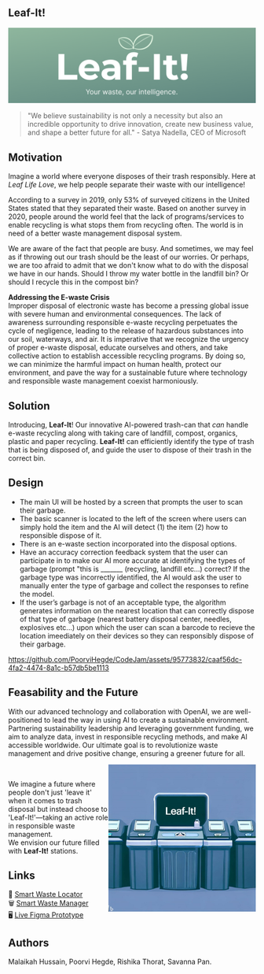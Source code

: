 ## Leaf-It! 
<p align="justify"> 

![Alt Text](Logo.png)

> "We believe sustainability is not only a necessity but also an incredible opportunity to drive innovation, create new business value, and shape a better future for all." - Satya Nadella, CEO of Microsoft

## Motivation
Imagine a world where everyone disposes of their trash responsibly. Here at _Leaf Life Love_, we help people separate their waste with our intelligence!

According to a survey in 2019, only 53% of surveyed citizens in the United States stated that they separated their waste. Based on another survey in 2020, people around the world feel that the lack of programs/services to enable recycling is what stops them from recycling often. The world is in need of a better waste management disposal system. </br>

We are aware of the fact that people are busy. And sometimes, we may feel as if throwing out our trash should be the least of our worries. Or perhaps, we are too afraid to admit that we don't know what to do with the disposal we have in our hands. Should I throw my water bottle in the landfill bin? Or should I recycle this in the compost bin? </br>

**Addressing the E-waste Crisis** <br>
Improper disposal of electronic waste has become a pressing global issue with severe human and environmental consequences. The lack of awareness surrounding responsible e-waste recycling perpetuates the cycle of negligence, leading to the release of hazardous substances into our soil, waterways, and air. It is imperative that we recognize the urgency of proper e-waste disposal, educate ourselves and others, and take collective action to establish accessible recycling programs. By doing so, we can minimize the harmful impact on human health, protect our environment, and pave the way for a sustainable future where technology and responsible waste management coexist harmoniously.

## Solution
Introducing, **Leaf-It**! Our innovative AI-powered trash-can that _can_ handle e-waste recycling along with taking care of landfill, compost, organics, plastic and paper recycling. **Leaf-It!** can efficiently identify the type of trash that is being disposed of, and guide the user to dispose of their trash in the correct bin. </br>

## Design
- The main UI will be hosted by a screen that prompts the user to scan their garbage.
- The basic scanner is located to the left of the screen where users can simply hold the item and the AI will detect (1) the item (2) how to responsible dispose of it.
- There is an e-waste section incorporated into the disposal options.
- Have an accuracy correction feedback system that the user can participate in to make our AI more accurate at identifying the types of garbage (prompt "this is _______ (recycling, landfill etc...) correct? If the garbage type was incorrectly identified, the AI would ask the user to manually enter the type of garbage and collect the responses to refine the model.
- If the user’s garbage is not of an acceptable type, the algorithm generates information on the nearest location that can correctly dispose of that type of garbage (nearest battery disposal center, needles, explosives etc...) upon which the user can scan a barcode to recieve the location imeediately on their devices so they can responsibly dispose of their garbage.

https://github.com/PoorviHegde/CodeJam/assets/95773832/caaf56dc-4fa2-4474-8a1c-b57db5be1113

## Feasability and the Future
With our advanced technology and collaboration with OpenAI, we are well-positioned to lead the way in using AI to create a sustainable environment. Partnering sustainability leadership and leveraging government funding, we aim to analyze data, invest in responsible recycling methods, and make AI accessible worldwide. Our ultimate goal is to revolutionize waste management and drive positive change, ensuring a greener future for all.

<img src="TheFuture..jpg" alt="Alt Text" align="right" width="300"> <br>

We imagine a future where people don't just 'leave it' when it comes to trash disposal but instead choose to 'Leaf-It!'—taking an active role in responsible waste management.<br>
We envision our future filled with **Leaf-It!** stations.

## Links 
📌 [Smart Waste Locator](https://github.com/PoorviHegde/CodeJam/blob/main/Smart%20Waste%20Locator.pdf) </br>
🗑️ [Smart Waste Manager](https://github.com/PoorviHegde/CodeJam/blob/main/Smart%20Waste%20Manager.pdf)  </br>
🖥️ [Live Figma Prototype](https://www.figma.com/file/fqso6vX0LQSyxNabhKFWUL/Leaf-It!?type=design&node-id=0%3A1&mode=design&t=rUyfLa5nT5f2IYmH-1)  </br>

## Authors 
Malaikah Hussain, Poorvi Hegde, Rishika Thorat, Savanna Pan.

</p>

